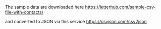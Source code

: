 The sample data are downloaded here
https://letterhub.com/sample-csv-file-with-contacts/

and converted to JSON via this service
https://csvjson.com/csv2json

